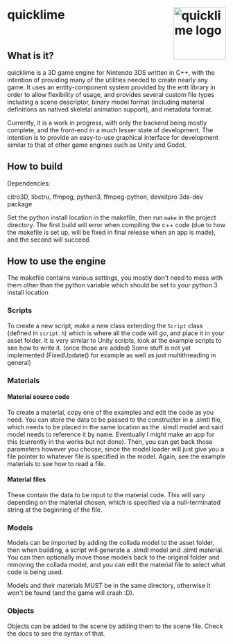 # quicklime <img src="https://github.com/Squareheron942/quicklime/assets/82814680/7ebc38b2-f0a1-424c-8a5c-a55221204f53" alt="quicklime logo" width="120" height="120" align="right">
<br/>

## What is it?

quicklime is a 3D game engine for Nintendo 3DS written in C++, with the intention of providing many of the utilities needed to create nearly any game. It uses an entity-component system provided by the entt library in order to allow flexibility of usage, and provides several custom file types including a scene descriptor, binary model format (including material definitions an natived skeletal animation support), and metadata format.

Currently, it is a work in progress, with only the backend being mostly complete, and the front-end in a much lesser state of development. The intention is to provide an easy-to-use graphical interface for development similar to that of other game engines such as Unity and Godot.

## How to build

Dependencies:

citro3D, libctru, ffmpeg, python3, ffmpeg-python, devkitpro 3ds-dev package

Set the python install location in the makefile, then run `make` in the project directory. The first build will error when compiling the c++ code (due to how the makefile is set up, will be fixed in final release when an app is made), and the second will succeed.

## How to use the engine

The makefile contains various settings, you mostly don't need to mess with them other than the python variable which should be set to your python 3 install location


### Scripts
To create a new script, make a new class extending the `Script` class (defined in `script.h`) which is where all the code will go, and place it in your asset folder.
It is very similar to Unity scripts, look at the example scripts to see how to write it. (once those are added)
Some stuff is not yet implemented (FixedUpdate() for example as well as just multithreading in general)

### Materials

#### Material source code
To create a material, copy one of the examples and edit the code as you need.
You can store the data to be passed to the constructor in a .slmtl file, which needs to be placed in the same location as the .slmdl model and said model needs to reference it by name.
Eventually I might make an app for this (currently in the works but not done). Then, you can get back those parameters however you choose, since the model loader will just give you a file pointer to whatever file is specified in the model. 
Again, see the example materials to see how to read a file.

#### Material files
These contain the data to be input to the material code. This will vary depending on the material chosen, which is specified via a null-terminated string at the beginning of the file.

### Models

Models can be imported by adding the collada model to the asset folder, then when building, a script will generate a .slmdl model and .slmtl material. You can then optionally move those models back to the original folder and removing the collada model, and you can edit the material file to select what code is being used. 

Models and their materials MUST be in the same directory, otherwise it won't be found (and the game will crash :D).

### Objects
Objects can be added to the scene by adding them to the scene file. Check the docs to see the syntax of that.
